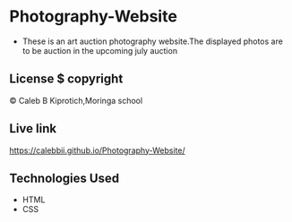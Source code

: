 # Photography-Website
* These is an art auction photography website.The displayed photos are to be auction in the upcoming july auction

## License $ copyright
  © Caleb B Kiprotich,Moringa school

## Live link
https://calebbii.github.io/Photography-Website/

## Technologies Used
* HTML
* CSS
